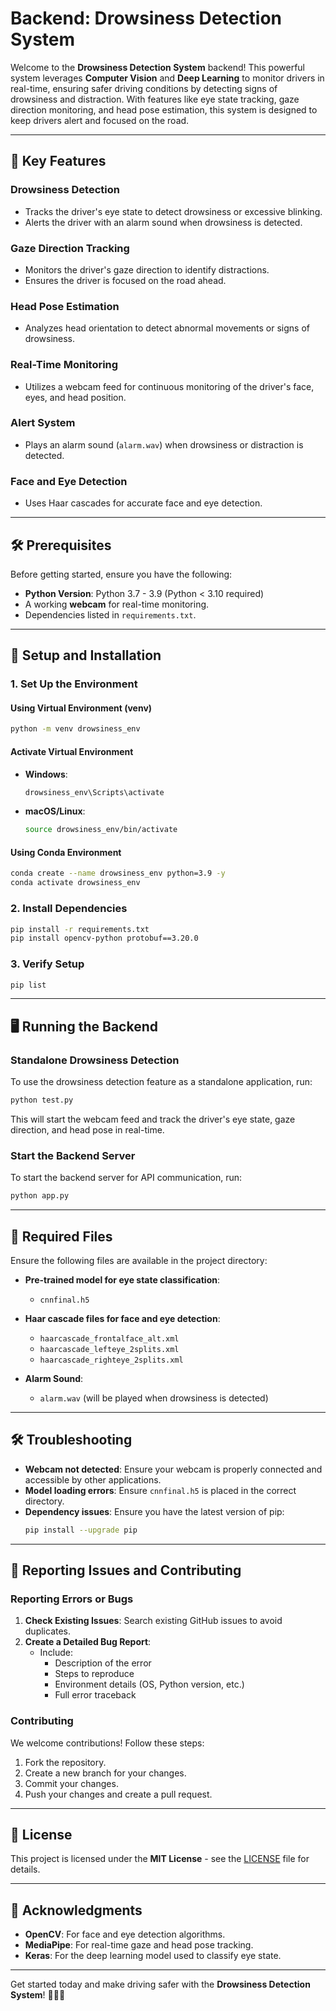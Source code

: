 # Backend: Drowsiness Detection System

Welcome to the **Drowsiness Detection System** backend! This powerful system leverages **Computer Vision** and **Deep Learning** to monitor drivers in real-time, ensuring safer driving conditions by detecting signs of drowsiness and distraction. With features like eye state tracking, gaze direction monitoring, and head pose estimation, this system is designed to keep drivers alert and focused on the road.

---

## 🚀 Key Features

### **Drowsiness Detection**
- Tracks the driver's eye state to detect drowsiness or excessive blinking.
- Alerts the driver with an alarm sound when drowsiness is detected.

### **Gaze Direction Tracking**
- Monitors the driver's gaze direction to identify distractions.
- Ensures the driver is focused on the road ahead.

### **Head Pose Estimation**
- Analyzes head orientation to detect abnormal movements or signs of drowsiness.

### **Real-Time Monitoring**
- Utilizes a webcam feed for continuous monitoring of the driver's face, eyes, and head position.

### **Alert System**
- Plays an alarm sound (`alarm.wav`) when drowsiness or distraction is detected.

### **Face and Eye Detection**
- Uses Haar cascades for accurate face and eye detection.

---

## 🛠️ Prerequisites

Before getting started, ensure you have the following:

- **Python Version**: Python 3.7 - 3.9 (Python < 3.10 required)
- A working **webcam** for real-time monitoring.
- Dependencies listed in `requirements.txt`.

---

## 🚀 Setup and Installation

### 1. **Set Up the Environment**

#### Using Virtual Environment (venv)
```bash
python -m venv drowsiness_env
```

#### Activate Virtual Environment
- **Windows**:
  ```bash
  drowsiness_env\Scripts\activate
  ```
- **macOS/Linux**:
  ```bash
  source drowsiness_env/bin/activate
  ```

#### Using Conda Environment
```bash
conda create --name drowsiness_env python=3.9 -y
conda activate drowsiness_env
```

### 2. **Install Dependencies**
```bash
pip install -r requirements.txt
pip install opencv-python protobuf==3.20.0
```

### 3. **Verify Setup**
```bash
pip list
```

---

## 🖥️ Running the Backend

### **Standalone Drowsiness Detection**
To use the drowsiness detection feature as a standalone application, run:
```bash
python test.py
```
This will start the webcam feed and track the driver's eye state, gaze direction, and head pose in real-time.

### **Start the Backend Server**
To start the backend server for API communication, run:
```bash
python app.py
```

---

## 📁 Required Files

Ensure the following files are available in the project directory:

- **Pre-trained model for eye state classification**:
  - `cnnfinal.h5`

- **Haar cascade files for face and eye detection**:
  - `haarcascade_frontalface_alt.xml`
  - `haarcascade_lefteye_2splits.xml`
  - `haarcascade_righteye_2splits.xml`

- **Alarm Sound**:
  - `alarm.wav` (will be played when drowsiness is detected)

---

## 🛠️ Troubleshooting

- **Webcam not detected**: Ensure your webcam is properly connected and accessible by other applications.
- **Model loading errors**: Ensure `cnnfinal.h5` is placed in the correct directory.
- **Dependency issues**: Ensure you have the latest version of pip:
  ```bash
  pip install --upgrade pip
  ```

---

## 🐛 Reporting Issues and Contributing

### **Reporting Errors or Bugs**
1. **Check Existing Issues**: Search existing GitHub issues to avoid duplicates.
2. **Create a Detailed Bug Report**:
   - Include:
     - Description of the error
     - Steps to reproduce
     - Environment details (OS, Python version, etc.)
     - Full error traceback

### **Contributing**
We welcome contributions! Follow these steps:
1. Fork the repository.
2. Create a new branch for your changes.
3. Commit your changes.
4. Push your changes and create a pull request.

---

## 📜 License

This project is licensed under the **MIT License** - see the [LICENSE](LICENSE) file for details.

---

## 🙏 Acknowledgments

- **OpenCV**: For face and eye detection algorithms.
- **MediaPipe**: For real-time gaze and head pose tracking.
- **Keras**: For the deep learning model used to classify eye state.

---

Get started today and make driving safer with the **Drowsiness Detection System**! 🚗💤🚨
